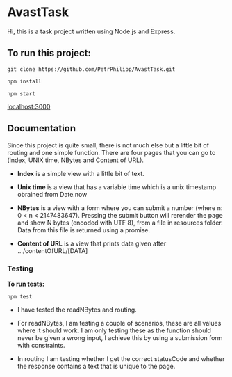 # AvastTask
Hi, this is a task project written using Node.js and Express.


## To run this project:

```
git clone https://github.com/PetrPhilipp/AvastTask.git

npm install

npm start
```
[localhost:3000](http://localhost:3000/)


## Documentation
Since this project is quite small, there is not much else but a little bit of routing and one simple function.
There are four pages that you can go to (index, UNIX time, NBytes and Content of URL).

 * **Index** is a simple view with a little bit of text.

* **Unix time** is a view that has a variable time which is a unix timestamp obrained from Date.now

* **NBytes** is a view with a form where you can submit a number (where n: 0 < n < 2147483647). Pressing the submit button will rerender the page and show N bytes (encoded with UTF 8), from a file in resources folder. Data from this file is returned using a promise.

* **Content of URL** is a view that prints data given after .../contentOfURL/[DATA]

### Testing
**To run tests:**
```
npm test
```
* I have tested the readNBytes and routing. 

* For readNBytes, I am testing a couple of scenarios, these are all values where it should work. I am only testing these as the function should never be given a wrong input, I achieve this by using a submission form with constraints.

* In routing I am testing whether I get the correct statusCode and whether the response contains a text that is unique to the page.
